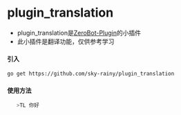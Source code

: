 # plugin_translation
- plugin_translation是[ZeroBot-Plugin](https://github.com/FloatTech/ZeroBot-Plugin)的小插件
- 此小插件是翻译功能，仅供参考学习

#### 引入
```bash
go get https://github.com/sky-rainy/plugin_translation
```
#### 使用方法
```bash
   >TL 你好
```

